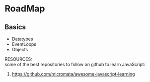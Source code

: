 # RoadMap
## Basics
- Datatypes
- EventLoops
- Objects

RESOURCES:<br>
some of the best repositories to follow on github to learn JavaScript:<br>
1) https://github.com/micromata/awesome-javascript-learning

